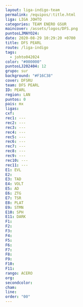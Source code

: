 ```yaml
---
layout: liga-indigo-team
permalink: /equipos/:title.html
liga: LIGA JOHTO
categories: TEAM ENERO GSUR
maincover: /assets/logos/DFS.png
puntosLJMAYO24: 
date: 2020-08-29 10:29:20 +0700
title: DFS PEARL
route: /liga-indigo
tags:
  - johto042024
color: "#000000"
puntosLJ202404: 12
grupo: sur
background: "#F16C38"
cover: DFSRU
team: DFS PEARL
ID: PEARL
region: LAN
puntos: 0
pais: mx
ligas: 
cxf: 
rec1: ---
rec2: ---
rec3: ---
rec4: ---
rec5: ---
rec6: ---
rec7: ---
rec8: ---
rec9: ---
rec10: ---
rec11: ---
E1: EVL
E2: 
E3: TAD
E4: VOLT
E5: AD
E6: ZTG
E7: TSR
E8: PLAT
E9: STMN
E10: SPH
E11: DARK
F1: 
F2: 
F3: 
F4: 
F5: 
F6: 
F7: 
F8: 
F9: 
F10: 
F11: 
rango: ACERO
org: 
secondcolor: 
cham: 
line: 
order: "00"
---
```

